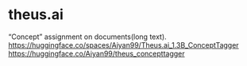 # theus.ai
“Concept” assignment on documents(long text).
https://huggingface.co/spaces/Aiyan99/Theus.ai_1.3B_ConceptTagger
https://huggingface.co/Aiyan99/theus_concepttagger
